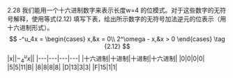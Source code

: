 2.28 我们能用一个十六进制数字来表示长度w=4 的位模式。对于这些数字的无符号解释，使用等式(2.12) 填写下表，给出所示数字的无符号加法逆元的位表示（用十六进制形式）。
$$
    -^u_4x = 
    \begin{cases}
        x,&x = 0\\
        2^\omega - x,&x > 0
    \end{cases}
    \tag {2.12}
$$
|x||$-^u_4x$||
|---|---|---|---|
|十六进制|十进制|十进制|十六进制|
|0|0|0|0|
|5|5|11|B|
|8|8|8|8|
|D|13|3|3|
|F|15|1|1|